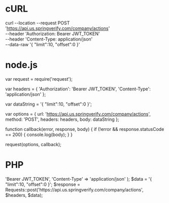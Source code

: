 # cURL

curl --location --request POST 'https://api.us.springverify.com/company/actions' \
--header 'Authorization: Bearer JWT_TOKEN' \
--header 'Content-Type: application/json' \
--data-raw '{
    "limit":10,
    "offset":0
}'

# node.js

var request = require('request');

var headers = {
    'Authorization': 'Bearer JWT_TOKEN',
    'Content-Type': 'application/json'
};

var dataString = '{ "limit":10, "offset":0 }';

var options = {
    url: 'https://api.us.springverify.com/company/actions',
    method: 'POST',
    headers: headers,
    body: dataString
};

function callback(error, response, body) {
    if (!error && response.statusCode == 200) {
        console.log(body);
    }
}

request(options, callback);

# PHP

<?php
include('vendor/rmccue/requests/library/Requests.php');
Requests::register_autoloader();
$headers = array(
    'Authorization' => 'Bearer JWT_TOKEN',
    'Content-Type' => 'application/json'
);
$data = '{ "limit":10, "offset":0 }';
$response = Requests::post('https://api.us.springverify.com/company/actions', $headers, $data);

